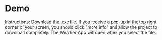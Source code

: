 # Demo 
Instructions:
    Download the .exe file. 
    If you receive a pop-up in the top right corner of your screen, you should click "more info" and allow the project to download completely. 
    The Weather App will open when you select the file.
  
